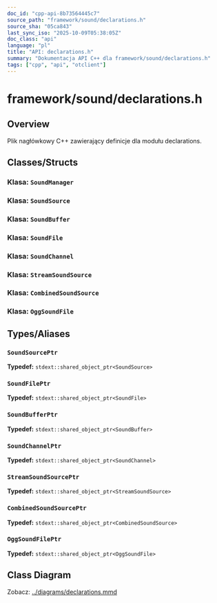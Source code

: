 ```yaml
---
doc_id: "cpp-api-8b73564445c7"
source_path: "framework/sound/declarations.h"
source_sha: "05ca843"
last_sync_iso: "2025-10-09T05:38:05Z"
doc_class: "api"
language: "pl"
title: "API: declarations.h"
summary: "Dokumentacja API C++ dla framework/sound/declarations.h"
tags: ["cpp", "api", "otclient"]
---
```


# framework/sound/declarations.h

## Overview

Plik nagłówkowy C++ zawierający definicje dla modułu declarations.

## Classes/Structs

### Klasa: `SoundManager`

### Klasa: `SoundSource`

### Klasa: `SoundBuffer`

### Klasa: `SoundFile`

### Klasa: `SoundChannel`

### Klasa: `StreamSoundSource`

### Klasa: `CombinedSoundSource`

### Klasa: `OggSoundFile`

## Types/Aliases

### `SoundSourcePtr`

**Typedef:** `stdext::shared_object_ptr<SoundSource>`

### `SoundFilePtr`

**Typedef:** `stdext::shared_object_ptr<SoundFile>`

### `SoundBufferPtr`

**Typedef:** `stdext::shared_object_ptr<SoundBuffer>`

### `SoundChannelPtr`

**Typedef:** `stdext::shared_object_ptr<SoundChannel>`

### `StreamSoundSourcePtr`

**Typedef:** `stdext::shared_object_ptr<StreamSoundSource>`

### `CombinedSoundSourcePtr`

**Typedef:** `stdext::shared_object_ptr<CombinedSoundSource>`

### `OggSoundFilePtr`

**Typedef:** `stdext::shared_object_ptr<OggSoundFile>`

## Class Diagram

Zobacz: [../diagrams/declarations.mmd](../diagrams/declarations.mmd)
